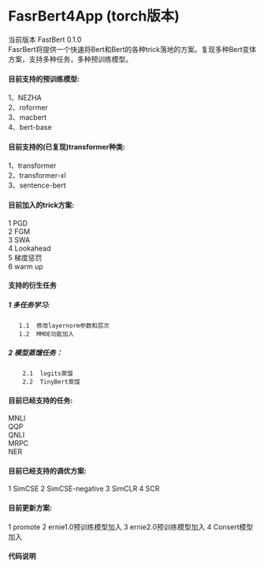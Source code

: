 # FasrBert4App  (torch版本)
当前版本 FastBert 0.1.0  
FasrBert将提供一个快速将Bert和Bert的各种trick落地的方案。复现多种Bert变体方案，支持多种任务，多种预训练模型。
#### 目前支持的预训练模型:
1、NEZHA  
2、roformer  
3、macbert  
4、bert-base
#### 目前支持的(已复现)transformer种类:
1、transformer  
2、transformer-xl  
3、sentence-bert
#### 目前加入的trick方案:
1 PGD  
2 FGM  
3 SWA  
4 Lookahead  
5 梯度惩罚  
6 warm up  
#### 支持的衍生任务
##### 1 多任务学习:  
       1.1  修改layernorm参数和层次  
       1.2  MMOE功能加入  
##### 2 模型蒸馏任务：  
        2.1  logits蒸馏
        2.2  TinyBert蒸馏
#### 目前已经支持的任务:
MNLI  
QQP  
QNLI  
MRPC  
NER  
#### 目前已经支持的调优方案:
1 SimCSE
2 SimCSE-negative 
3 SimCLR
4 SCR
#### 目前更新方案:
1 promote
2 ernie1.0预训练模型加入
3 ernie2.0预训练模型加入
4 Consert模型加入

#### 代码说明



